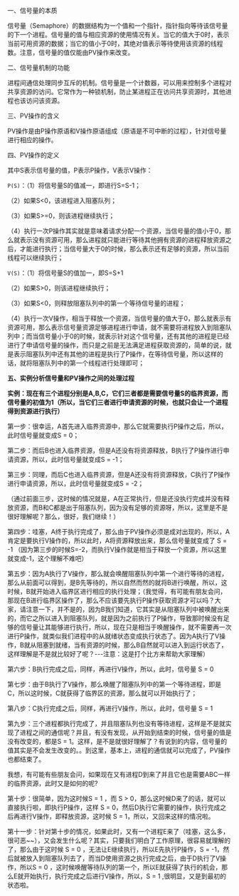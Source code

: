 一、信号量的本质

信号量（Semaphore）的数据结构为一个值和一个指针，指针指向等待该信号量的下一个进程。信号量的值与相应资源的使用情况有关。当它的值大于0时，表示当前可用资源的数据；当它的值小于0时，其绝对值表示等待使用该资源的线程数。注意，信号量的值仅能由PV操作来改变。

二、信号量机制的功能

进程间通信处理同步互斥的机制。信号量是一个计数器，可以用来控制多个进程对共享资源的访问。它常作为一种锁机制，防止某进程正在访问共享资源时，其他进程也该访问该资源。

三、PV操作的含义

PV操作是由P操作原语和V操作原语组成（原语是不可中断的过程），针对信号量进行相应的操作。

四、PV操作的定义

其中S表示信号量的值，P表示P操作，V表示V操作：

`P(S)`：（1）将信号量S的值减一，即进行S=S-1；

（2）如果S<0，该进程进入阻塞队列；

（3）如果S>=0，则该进程继续执行；

（4）执行一次P操作其实就是意味着请求分配一个资源，当信号量的值小于0，那么就表示没有资源可用，那么进程就只能进行等待其他拥有资源的进程释放资源之后，才能进行执行；当信号量大于0的时候，那么表示还有足够的资源，所以当前线程可以继续执行；

`V(S)`：（1）将信号量S的值加一，即S=S+1

（2）如果S>0，则该进程继续执行；

（3）如果S<0，则释放阻塞队列中的第一个等待信号量的进程；

（4）执行一次V操作，相当于释放一个资源，当信号量的值大于0，那么就表示有资源可用，那么表示信号量资源足够进程进行申请，就不需要将进程放入到阻塞队列中；而当信号量小于0的时候，就表示针对这个信号量，还有其他的进程是已经进行了申请信号量的操作，而只是之前是无法满足进程获取资源的，简单的说，就是表示阻塞队列中还有其他的进程是执行了P操作，在等待信号量，所以这样的话，就将阻塞队列中的第一个线程进行处理即可；

**五、实例分析信号量和PV操作之间的处理过程**

**实例：现在有三个进程分别是A,B,C，它们三者都是需要信号量S的临界资源，而信号量的初值为1（所以，当它们三者进行申请资源的时候，也就只会让一个进程得到资源进行执行）**

第一步：很幸运，A首先进入临界资源中，那么它就需要执行P操作之后，所以，此时信号量就变成S = 0；

第二步：而后B也进入临界资源，但是A还没有将资源释放，B执行了P操作进行申请资源，所以，此时信号量就变成S = -1；

第三步：同理，而后C也进入临界资源，但是A还没有将资源释放，C执行了P操作进行申请资源，所以，此时信号量就变成S = -2；

（通过前面三步，这时候的情况就是，A在正常执行，但是还没执行完成并没有释放资源，而B和C都是出于阻塞队列，因为没有足够的资源呀，所以，这里是不是很好理解呢？那么，很好，我们继续！）

第四步：哇塞，A终于执行完成了，那么由于PV操作必须是成对出现的，所以，A肯定是要执行V操作的，所以此时，A将资源释放出来，那么信号量就变成了 S = -1 （因为第三步的时候S=-2，而执行V操作就是相当于释放一个资源，所以这里就变成-1，这个理解不难吧）

第五步：因为A执行了V操作，那么就会唤醒阻塞队列中第一个进行等待的进程，那么从前面可以得到，是B先等待的，所以自然而然的就将B进行唤醒，所以，这时候，B就开始进入临界区进行相应的执行处理；（我觉得，有可能有朋友会问，那现在B进行临界区操作了，那么不应该要先执行P操作获取资源才可以吗？大家，请注意一下，并不是的，因为B我们知道，它其实是从阻塞队列中被唤醒出来的，而它之所以进入到阻塞队列，就是因为之前执行了P操作，导致那时候没有足够的信号量让其能够进行执行，所以，现在只是相当于唤醒操作，就不需要再一次进行P操作，就类似我们进程中的从就绪状态变成执行状态了。因为A执行了V操作，B就从阻塞到就绪，当有资源的时候，那么B自然就可以进入到运行状态了，这样理解是不是就比较好了呢？---注意：这是打个比方来帮助大家理解）

第六步：B执行完成之后，同样，再进行V操作，所以，此时，信号量 S = 0

第七步：由于B执行了V操作，那么唤醒了阻塞队列中的第一个等待进程，即是C，所以这时候，C就获得了临界区的资源，那么就可以开始执行了；

第八步：C执行完成之后，同样，再进行V操作，所以，此时，信号量 S = 1

第九步：三个进程都执行完成了，并且阻塞队列也没有等待进程，这样是不是就实现了进程之间的通信呢？并且，有没有发现，从开始到结束的时候，信号量的值是没有改变的，都是S = 1。这样，是不是就很好理解了？有说到的内容，信号量的值其实是不会发生改变的。。到这里，基本上，进程的通信就可以完成了，PV操作也都结束了。

我想，有可能有些朋友会问，如果现在又有进程D到来了并且它也是需要ABC一样的临界资源，此时又是如何的呢?

第十步：很简单，因为这时候S = 1 ，而 S > 0，那么这时候D来了的话，就可以直接执行啦，即执行P操作，这样 S = 0，然后D执行它需要的操作，执行完成之后再进行V操作，即释放资源，这时候 S = 1，所以，又回来这样的情况啦。

第十一步：针对第十步的情况，如果此时，又有一个进程E来了（哇塞，这么多，很可恶~~），又会发生什么呢？其实，只要我们明白了工作原理，很容易就理解的了，那么由于这时候 S = 0 ，无法让E继续执行，所以E先执行P操作，S = -1，然后就被放入到阻塞队列去了，而当D使用资源之执行完成之后，由于D执行了V操作，所以S = 0 ，这时候唤醒等待队列的第一个，所以E就获得了执行的机会，那么E就开始执行，执行完成之后进行V操作，所以，S = 1 ,很明显，又是到最初的状态啦。





